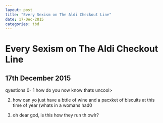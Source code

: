 ```yaml
---
layout: post
title: "Every Sexism on The Aldi Checkout Line"
date: 17-Dec-2015
categories: tbd
---
```


# Every Sexism on The Aldi Checkout Line

## 17th December 2015

qyestions 0- 1 how do you now know thats uncool&gt;

2. how can yo just have a bttle of wine and a pacxket of biscuits at this time of year (whats in a womans had0

3. oh dear god,   is this how they run th owlr?
